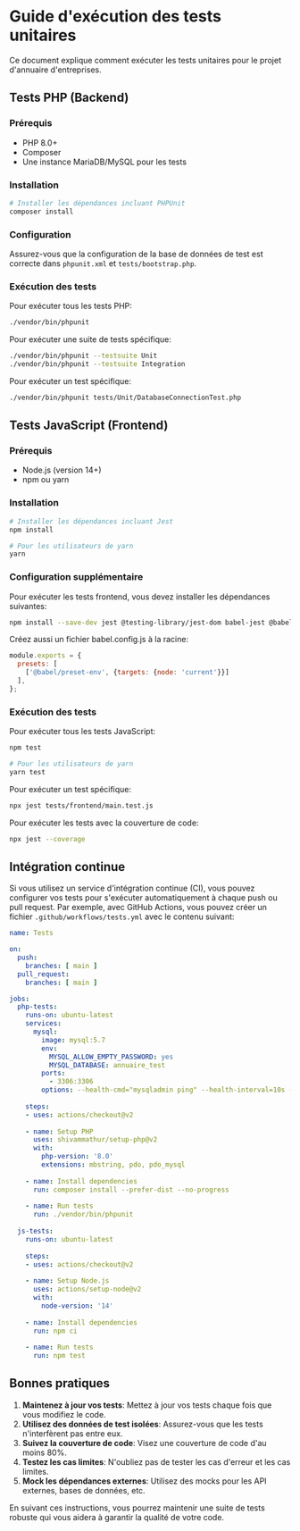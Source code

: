 # Guide d'exécution des tests unitaires

Ce document explique comment exécuter les tests unitaires pour le projet d'annuaire d'entreprises.

## Tests PHP (Backend)

### Prérequis

- PHP 8.0+
- Composer
- Une instance MariaDB/MySQL pour les tests

### Installation

```bash
# Installer les dépendances incluant PHPUnit
composer install
```

### Configuration

Assurez-vous que la configuration de la base de données de test est correcte dans `phpunit.xml` et `tests/bootstrap.php`.

### Exécution des tests

Pour exécuter tous les tests PHP:

```bash
./vendor/bin/phpunit
```

Pour exécuter une suite de tests spécifique:

```bash
./vendor/bin/phpunit --testsuite Unit
./vendor/bin/phpunit --testsuite Integration
```

Pour exécuter un test spécifique:

```bash
./vendor/bin/phpunit tests/Unit/DatabaseConnectionTest.php
```

## Tests JavaScript (Frontend)

### Prérequis

- Node.js (version 14+)
- npm ou yarn

### Installation

```bash
# Installer les dépendances incluant Jest
npm install

# Pour les utilisateurs de yarn
yarn
```

### Configuration supplémentaire

Pour exécuter les tests frontend, vous devez installer les dépendances suivantes:

```bash
npm install --save-dev jest @testing-library/jest-dom babel-jest @babel/preset-env jsdom
```

Créez aussi un fichier babel.config.js à la racine:

```js
module.exports = {
  presets: [
    ['@babel/preset-env', {targets: {node: 'current'}}]
  ],
};
```

### Exécution des tests

Pour exécuter tous les tests JavaScript:

```bash
npm test

# Pour les utilisateurs de yarn
yarn test
```

Pour exécuter un test spécifique:

```bash
npx jest tests/frontend/main.test.js
```

Pour exécuter les tests avec la couverture de code:

```bash
npx jest --coverage
```

## Intégration continue

Si vous utilisez un service d'intégration continue (CI), vous pouvez configurer vos tests pour s'exécuter automatiquement à chaque push ou pull request. Par exemple, avec GitHub Actions, vous pouvez créer un fichier `.github/workflows/tests.yml` avec le contenu suivant:

```yaml
name: Tests

on:
  push:
    branches: [ main ]
  pull_request:
    branches: [ main ]

jobs:
  php-tests:
    runs-on: ubuntu-latest
    services:
      mysql:
        image: mysql:5.7
        env:
          MYSQL_ALLOW_EMPTY_PASSWORD: yes
          MYSQL_DATABASE: annuaire_test
        ports:
          - 3306:3306
        options: --health-cmd="mysqladmin ping" --health-interval=10s --health-timeout=5s --health-retries=3
    
    steps:
    - uses: actions/checkout@v2
    
    - name: Setup PHP
      uses: shivammathur/setup-php@v2
      with:
        php-version: '8.0'
        extensions: mbstring, pdo, pdo_mysql
    
    - name: Install dependencies
      run: composer install --prefer-dist --no-progress
    
    - name: Run tests
      run: ./vendor/bin/phpunit
      
  js-tests:
    runs-on: ubuntu-latest
    
    steps:
    - uses: actions/checkout@v2
    
    - name: Setup Node.js
      uses: actions/setup-node@v2
      with:
        node-version: '14'
    
    - name: Install dependencies
      run: npm ci
    
    - name: Run tests
      run: npm test
```

## Bonnes pratiques

1. **Maintenez à jour vos tests**: Mettez à jour vos tests chaque fois que vous modifiez le code.
2. **Utilisez des données de test isolées**: Assurez-vous que les tests n'interfèrent pas entre eux.
3. **Suivez la couverture de code**: Visez une couverture de code d'au moins 80%.
4. **Testez les cas limites**: N'oubliez pas de tester les cas d'erreur et les cas limites.
5. **Mock les dépendances externes**: Utilisez des mocks pour les API externes, bases de données, etc.

En suivant ces instructions, vous pourrez maintenir une suite de tests robuste qui vous aidera à garantir la qualité de votre code.
